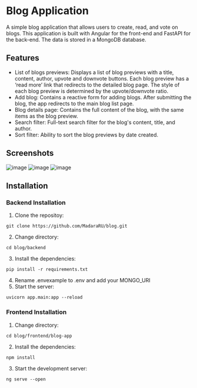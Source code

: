 # Blog Application

A simple blog application that allows users to create, read, and vote on blogs. This application is built with Angular for the front-end and FastAPI for the back-end. The data is stored in a MongoDB database.

## Features
- List of blogs previews: Displays a list of blog previews with a title, content, author, upvote and downvote buttons. Each blog preview has a ‘read more’ link that redirects to the detailed blog page. The style of each blog preview is determined by the upvote/downvote ratio.
- Add blog: Contains a reactive form for adding blogs. After submitting the blog, the app redirects to the main blog list page.
- Blog details page: Contains the full content of the blog, with the same items as the blog preview.
- Search filter: Full-text search filter for the blog's content, title, and author.
- Sort filter: Ability to sort the blog previews by date created.

## Screenshots

![image](https://user-images.githubusercontent.com/78321649/216788411-348c372e-190b-42cd-b04d-fb0aed0c4c6b.png)
![image](https://user-images.githubusercontent.com/78321649/216788438-d0d2d3f1-0cde-442e-a74b-b2627e274207.png)
![image](https://user-images.githubusercontent.com/78321649/216788449-0280dbdb-70b8-4e61-987b-64fcbf6ad3fc.png)




## Installation

### Backend Installation
1. Clone the repositoy:
```
git clone https://github.com/MadaraRU/blog.git
```
2. Change directory: 
```
cd blog/backend
```
3. Install the dependencies:
```
pip install -r requirements.txt
```
4. Rename .envexample to .env and add your MONGO_URI
5. Start the server:
```
uvicorn app.main:app --reload
```

### Frontend Installation
1. Change directory: 
```
cd blog/frontend/blog-app
```
2. Install the dependencies:
```
npm install
```
3. Start the development server:
```
ng serve --open
```

